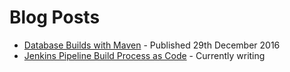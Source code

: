 # Blog Posts
* [Database Builds with Maven](Building_databases_with_maven.md) - Published 29th December 2016
* [Jenkins Pipeline Build Process as Code](TODO) - Currently writing
